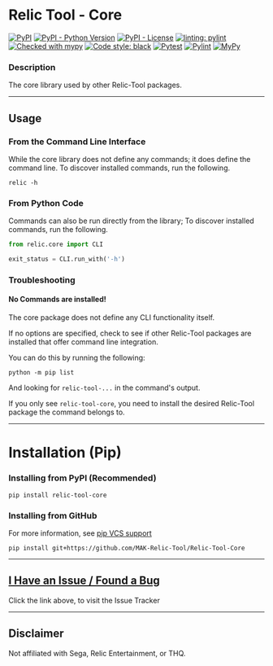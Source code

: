 # Relic Tool - Core
[![PyPI](https://img.shields.io/pypi/v/relic-tool-core)](https://pypi.org/project/relic-tool-core/)
[![PyPI - Python Version](https://img.shields.io/pypi/pyversions/relic-tool-core)](https://www.python.org/downloads/)
[![PyPI - License](https://img.shields.io/pypi/l/relic-tool-core)](https://github.com/MAK-Relic-Tool/Relic-Tool-Core/blob/main/LICENSE.txt)
[![linting: pylint](https://img.shields.io/badge/linting-pylint-yellowgreen)](https://github.com/PyCQA/pylint)
[![Checked with mypy](http://www.mypy-lang.org/static/mypy_badge.svg)](http://mypy-lang.org/)
[![Code style: black](https://img.shields.io/badge/code%20style-black-000000.svg)](https://github.com/psf/black)
[![Pytest](https://github.com/MAK-Relic-Tool/Relic-Tool-Core/actions/workflows/pytest.yml/badge.svg)](https://github.com/MAK-Relic-Tool/Relic-Tool-Core/actions/workflows/pytest.yml)
[![Pylint](https://github.com/MAK-Relic-Tool/Relic-Tool-Core/actions/workflows/pylint.yml/badge.svg)](https://github.com/MAK-Relic-Tool/Relic-Tool-Core/actions/workflows/pylint.yml)
[![MyPy](https://github.com/MAK-Relic-Tool/Relic-Tool-Core/actions/workflows/mypy.yml/badge.svg)](https://github.com/MAK-Relic-Tool/Relic-Tool-Core/actions/workflows/mypy.yml)

### Description
The core library used by other Relic-Tool packages.

------

## Usage
### From the Command Line Interface
While the core library does not define any commands; it does define the command line. To discover installed commands, run the following.

```console
relic -h
```

### From Python Code
Commands can also be run directly from the library; To discover installed commands, run the following.
```python
from relic.core import CLI

exit_status = CLI.run_with('-h')
```
### Troubleshooting
#### No Commands are installed!
The core package does not define any CLI functionality itself.

If no options are specified, check to see if other Relic-Tool packages are installed that offer command line integration.

You can do this by running the following:
```console
python -m pip list
```
And looking for `relic-tool-...` in the command's output.

If you only see `relic-tool-core`, you need to install the desired Relic-Tool package the command belongs to.


------

# Installation (Pip)
### Installing from PyPI (Recommended)
```
pip install relic-tool-core
```
### Installing from GitHub
For more information, see [pip VCS support](https://pip.pypa.io/en/stable/topics/vcs-support/#git)
```
pip install git+https://github.com/MAK-Relic-Tool/Relic-Tool-Core
```

------

## [I Have an Issue / Found a Bug](https://github.com/MAK-Relic-Tool/Issue-Tracker/issues)
Click the link above, to visit the Issue Tracker

------

## Disclaimer
Not affiliated with Sega, Relic Entertainment, or THQ.
